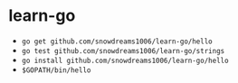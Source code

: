 # learn-go

- `go get github.com/snowdreams1006/learn-go/hello`
- `go test github.com/snowdreams1006/learn-go/strings`
- `go install github.com/snowdreams1006/learn-go/hello`
- `$GOPATH/bin/hello`